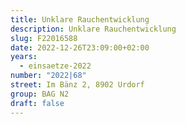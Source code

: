 ```yaml
---
title: Unklare Rauchentwicklung
description: Unklare Rauchentwicklung
slug: F22016588
date: 2022-12-26T23:09:00+02:00
years:
  - einsaetze-2022
number: "2022|68"
street: Im Bänz 2, 8902 Urdorf
group: BAG N2
draft: false
---
```

